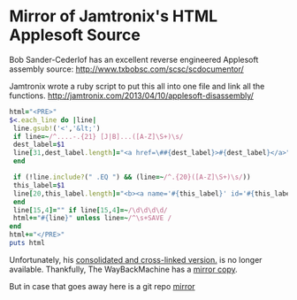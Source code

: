 # Mirror of Jamtronix's HTML Applesoft Source

Bob Sander-Cederlof has an excellent reverse engineered Applesoft assembly source:
http://www.txbobsc.com/scsc/scdocumentor/

Jamtronix wrote a ruby script to put this all into one file and link all the functions.
http://jamtronix.com/2013/04/10/applesoft-disassembly/

```ruby
html="<PRE>"
$<.each_line do |line|
 line.gsub!('<','&lt;')
 if line=~/^....-.{21} [J|B]...([A-Z]\S+)\s/
 dest_label=$1
 line[31,dest_label.length]="<a href=\##{dest_label}>#{dest_label}</a>"
 end

 if (!line.include?(" .EQ ") && (line=~/^.{20}([A-Z]\S+)\s/))
 this_label=$1
 line[20,this_label.length]="<b><a name='#{this_label}' id='#{this_label}'>#{this_label}</a></b>"
 end
 line[15,4]="" if line[15,4]=~/\d\d\d\d/
 html+="#{line}" unless line=~/^\s+SAVE /
end
html+="</PRE>"
puts html
```

Unfortunately, his [consolidated and cross-linked version.](http://jamtronix.com/files/applesoft.html) is no longer available.
Thankfully, The WayBackMachine has a [mirror copy](https://web.archive.org/web/20131106182736/http://jamtronix.com/files/applesoft.html).

But in case that goes away here is a git repo [mirror](https://htmlpreview.github.io/?https://github.com/Michaelangel007/apple2_applesoft/blob/master/applesoft.html)
